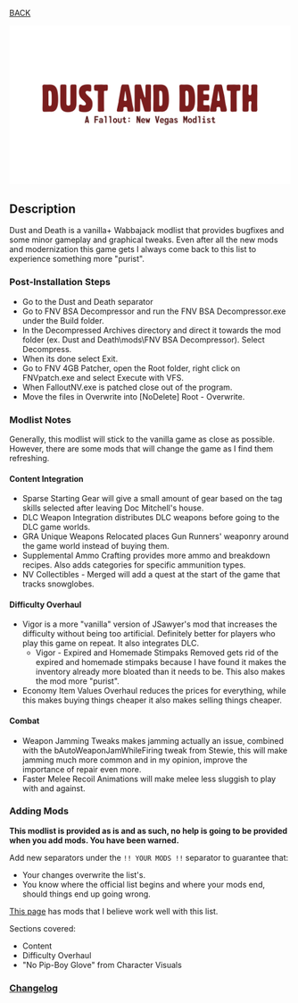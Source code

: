 
[BACK](..)

![Dust and Death Logo](./img/branding/dustanddeath.png)

## Description

Dust and Death is a vanilla+ Wabbajack modlist that provides bugfixes and some minor gameplay and graphical tweaks. Even after all the new mods and modernization this game gets I always come back to this list to experience something more "purist".

### Post-Installation Steps
- Go to the Dust and Death separator
- Go to FNV BSA Decompressor and run the FNV BSA Decompressor.exe under the Build folder.
- In the Decompressed Archives directory and direct it towards the mod folder (ex. Dust and Death\mods\FNV BSA Decompressor). Select Decompress.
- When its done select Exit.
- Go to FNV 4GB Patcher, open the Root folder, right click on FNVpatch.exe and select Execute with VFS.
- When FalloutNV.exe is patched close out of the program.
- Move the files in Overwrite into [NoDelete] Root - Overwrite.

### Modlist Notes
Generally, this modlist will stick to the vanilla game as close as possible. However, there are some mods that will change the game as I find them refreshing.

#### Content Integration
- Sparse Starting Gear will give a small amount of gear based on the tag skills selected after leaving Doc Mitchell's house.
- DLC Weapon Integration distributes DLC weapons before going to the DLC game worlds.
- GRA Unique Weapons Relocated places Gun Runners' weaponry around the game world instead of buying them.
- Supplemental Ammo Crafting provides more ammo and breakdown recipes. Also adds categories for specific ammunition types.
- NV Collectibles - Merged will add a quest at the start of the game that tracks snowglobes.

#### Difficulty Overhaul
- Vigor is a more "vanilla" version of JSawyer's mod that increases the difficulty without being too artificial. Definitely better for players who play this game on repeat. It also integrates DLC.
	- Vigor - Expired and Homemade Stimpaks Removed gets rid of the expired and homemade stimpaks because I have found it makes the inventory already more bloated than it needs to be. This also makes the mod more "purist".
- Economy Item Values Overhaul reduces the prices for everything, while this makes buying things cheaper it also makes selling things cheaper.

#### Combat
- Weapon Jamming Tweaks makes jamming actually an issue, combined with the bAutoWeaponJamWhileFiring tweak from Stewie, this will make jamming much more common and in my opinion, improve the importance of repair even more.
- Faster Melee Recoil Animations will make melee less sluggish to play with and against.

### Adding Mods
**This modlist is provided as is and as such, no help is going to be provided when you add mods. You have been warned.**

Add new separators under the `!! YOUR MODS !!` separator to guarantee that:
- Your changes overwrite the list's.
- You know where the official list begins and where your mods end, should things end up going wrong.

[This page](https://biblioklept.github.io/guides/fnv-modules/) has mods that I believe work well with this list.

Sections covered:
- Content
- Difficulty Overhaul
- "No Pip-Boy Glove" from Character Visuals

### [Changelog](./changelog/)